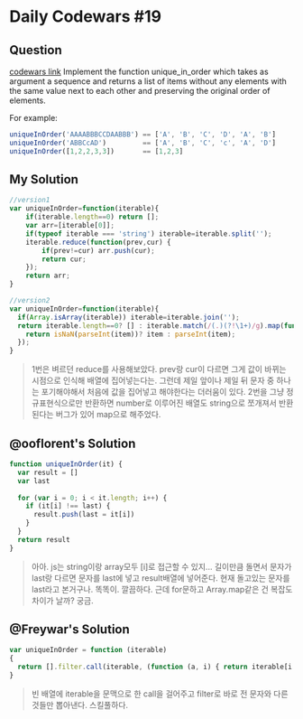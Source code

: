 # Daily Codewars #19
## Question
[codewars link](http://www.codewars.com/kata/54e6533c92449cc251001667/train/javascript)
Implement the function unique_in_order which takes as argument a sequence and returns a list of items without any elements with the same value next to each other and preserving the original order of elements.

For example:
```javascript
uniqueInOrder('AAAABBBCCDAABBB') == ['A', 'B', 'C', 'D', 'A', 'B']
uniqueInOrder('ABBCcAD')         == ['A', 'B', 'C', 'c', 'A', 'D']
uniqueInOrder([1,2,2,3,3])       == [1,2,3]
```

## My Solution
```javascript
//version1
var uniqueInOrder=function(iterable){
    if(iterable.length==0) return [];
    var arr=[iterable[0]];
    if(typeof iterable === 'string') iterable=iterable.split('');
    iterable.reduce(function(prev,cur) {
        if(prev!=cur) arr.push(cur);
        return cur;
    });
    return arr;
}
```
```javascript
//version2
var uniqueInOrder=function(iterable){
  if(Array.isArray(iterable)) iterable=iterable.join('');
  return iterable.length==0? [] : iterable.match(/(.)(?!\1+)/g).map(function(item) {
    return isNaN(parseInt(item))? item : parseInt(item);
  });
}
```
> 1번은 벼르던 reduce를 사용해보았다. prev랑 cur이 다르면 그게 값이 바뀌는 시점으로 인식해 배열에 집어넣는다는. 그런데 제일 앞이나 제일 뒤 문자 중 하나는 포기해야해서 처음에 값을 집어넣고 해야한다는 더러움이 있다.
> 2번을 그냥 정규표현식으로만 반환하면 number로 이루어진 배열도 string으로 쪼개져서 반환된다는 버그가 있어 map으로 해주었다. 

## @ooflorent's Solution
```javascript
function uniqueInOrder(it) {
  var result = []
  var last
  
  for (var i = 0; i < it.length; i++) {
    if (it[i] !== last) {
      result.push(last = it[i])
    }
  }
  return result
}
```
> 아아. js는 string이랑 array모두 [i]로 접근할 수 있지...
> 길이만큼 돌면서 문자가 last랑 다르면 문자를 last에 넣고 result배열에 넣어준다.
> 현재 돌고있는 문자를 last라고 본거구나. 똑똑이. 깔끔하다.
> 근데 for문하고 Array.map같은 건 복잡도 차이가 날까? 궁금.

## @Freywar's Solution
```javascript
var uniqueInOrder = function (iterable)
{
  return [].filter.call(iterable, (function (a, i) { return iterable[i - 1] !== a }));
}
```
> 빈 배열에 iterable을 문맥으로 한 call을 걸어주고 filter로 바로 전 문자와 다른 것들만 뽑아낸다.
> 스킬풀하다.
